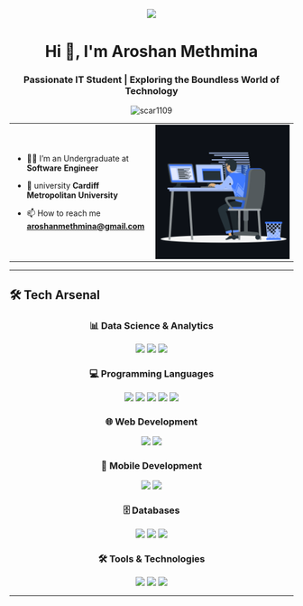 <p align="center" ><img  src = "https://github.com/7oSkaaa/7oSkaaa/blob/main/Images/about_me.gif?raw=true" width = 100px></p>
<h1 align="center">Hi 👋, I'm Aroshan Methmina</h1>
<h3 align="center">Passionate IT Student | Exploring the Boundless World of Technology</h3>
<p align="center"> <img src="https://komarev.com/ghpvc/?username=Aroshan-Methmina&label=Profile%20views&color=0e75b6&style=flat" alt="scar1109" /> </p>

<table align="center">
<tr border="none">
<td width="50%" align="left">
  

- 🧑‍🎓 I’m an Undergraduate at **Software Engineer**

- 🏫 university **Cardiff Metropolitan University**

- 📫 How to reach me **aroshanmethmina@gmail.com**
  

</td>
<td width="50%" align="center">

  <img align="center" alt="Coding" width="450" src="https://raw.githubusercontent.com/SubhadeepZilong/SubhadeepZilong/main/icons/animation_500_kxa883sd.gif">

  
  </td>
</tr>
</table>

---
## 🛠️ Tech Arsenal

<div align="center">

### 📊 Data Science & Analytics
<img src="https://img.shields.io/badge/Python-FFD43B?style=for-the-badge&logo=python&logoColor=blue" />
<img src="https://img.shields.io/badge/R-276DC3?style=for-the-badge&logo=r&logoColor=white" />
<img src="https://img.shields.io/badge/Jupyter-F37626.svg?&style=for-the-badge&logo=Jupyter&logoColor=white" />

### 💻 Programming Languages
<img src="https://img.shields.io/badge/Java-ED8B00?style=for-the-badge&logo=openjdk&logoColor=white" />
<img src="https://img.shields.io/badge/JavaScript-323330?style=for-the-badge&logo=javascript&logoColor=F7DF1E" />
<img src="https://img.shields.io/badge/PHP-777BB4?style=for-the-badge&logo=php&logoColor=white" />
<img src="https://img.shields.io/badge/C%2B%2B-00599C?style=for-the-badge&logo=c%2B%2B&logoColor=white" />
<img src="https://img.shields.io/badge/C%23-239120?style=for-the-badge&logo=c-sharp&logoColor=white" />

### 🌐 Web Development
<img src="https://img.shields.io/badge/HTML5-E34F26?style=for-the-badge&logo=html5&logoColor=white" />
<img src="https://img.shields.io/badge/CSS3-1572B6?style=for-the-badge&logo=css3&logoColor=white" />

### 📱 Mobile Development
<img src="https://img.shields.io/badge/Android-3DDC84?style=for-the-badge&logo=android&logoColor=white" />
<img src="https://img.shields.io/badge/Flutter-02569B?style=for-the-badge&logo=flutter&logoColor=white" />

### 🗄️ Databases
<img src="https://img.shields.io/badge/MySQL-005C84?style=for-the-badge&logo=mysql&logoColor=white" />
<img src="https://img.shields.io/badge/SQLite-07405E?style=for-the-badge&logo=sqlite&logoColor=white" />
<img src="https://img.shields.io/badge/Firebase-ffca28?style=for-the-badge&logo=firebase&logoColor=black" />

### 🛠️ Tools & Technologies
<img src="https://img.shields.io/badge/Git-F05032?style=for-the-badge&logo=git&logoColor=white" />
<img src="https://img.shields.io/badge/Figma-F24E1E?style=for-the-badge&logo=figma&logoColor=white" />
<img src="https://img.shields.io/badge/VS_Code-007ACC?style=for-the-badge&logo=visual-studio-code&logoColor=white" />

</div>

---
